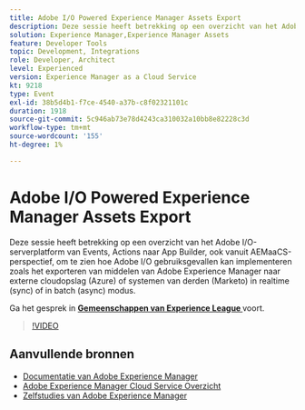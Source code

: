 ```yaml
---
title: Adobe I/O Powered Experience Manager Assets Export
description: Deze sessie heeft betrekking op een overzicht van het Adobe I/O-serverplatform van Events, Actions naar App Builder, ook vanuit AEMaaCS-perspectief, om te zien hoe Adobe I/O gebruiksgevallen kan implementeren zoals het exporteren van middelen van Adobe Experience Manager naar externe cloudopslag (Azure) of systemen van derden (Marketo) in realtime (sync) of in batch (async) modus.
solution: Experience Manager,Experience Manager Assets
feature: Developer Tools
topic: Development, Integrations
role: Developer, Architect
level: Experienced
version: Experience Manager as a Cloud Service
kt: 9218
type: Event
exl-id: 38b5d4b1-f7ce-4540-a37b-c8f02321101c
duration: 1918
source-git-commit: 5c946ab73e78d4243ca310032a10bb8e82228c3d
workflow-type: tm+mt
source-wordcount: '155'
ht-degree: 1%

---
```


# Adobe I/O Powered Experience Manager Assets Export

Deze sessie heeft betrekking op een overzicht van het Adobe I/O-serverplatform van Events, Actions naar App Builder, ook vanuit AEMaaCS-perspectief, om te zien hoe Adobe I/O gebruiksgevallen kan implementeren zoals het exporteren van middelen van Adobe Experience Manager naar externe cloudopslag (Azure) of systemen van derden (Marketo) in realtime (sync) of in batch (async) modus.

Ga het gesprek in **[Gemeenschappen van Experience League ](https://adobe.ly/3mkDXo6)** voort.

>[!VIDEO](https://video.tv.adobe.com/v/337842/?quality=12&learn=on&hidetitle=true)

## Aanvullende bronnen

- [ Documentatie van Adobe Experience Manager ](https://experienceleague.adobe.com/docs/experience-manager-cloud-service.html)
- [ Adobe Experience Manager Cloud Service Overzicht ](https://experienceleague.adobe.com/docs/experience-manager-cloud-service/overview/home.html)
- [ Zelfstudies van Adobe Experience Manager ](https://experienceleague.adobe.com/docs/experience-manager-tutorials.html)
